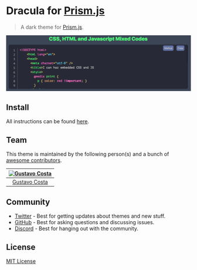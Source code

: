 # Dracula for [Prism.js](http://prismjs.com)

> A dark theme for [Prism.js](http://prismjs.com).

![Screenshot](screenshot.png)

## Install

All instructions can be found [here](https://draculatheme.com/prism/).

## Team

This theme is maintained by the following person(s) and a bunch of [awesome contributors](https://github.com/dracula/prism/graphs/contributors).

| [![Gustavo Costa](https://avatars2.githubusercontent.com/u/2257024?v=3&s=70)](https://github.com/gusbemacbe) |
| :---------------------------------------------------------------------------------------------------------: |
|                                [Gustavo Costa](https://github.com/gusbemacbe)                                |

## Community

- [Twitter](https://twitter.com/draculatheme) - Best for getting updates about themes and new stuff.
- [GitHub](https://github.com/dracula/dracula-theme/discussions) - Best for asking questions and discussing issues.
- [Discord](https://draculatheme.com/discord-invite) - Best for hanging out with the community.

## License

[MIT License](./LICENSE)
